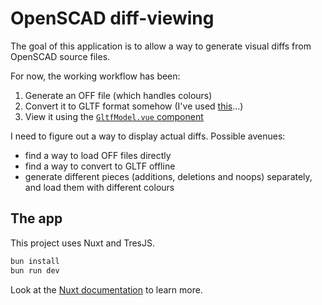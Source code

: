 # OpenSCAD diff-viewing

The goal of this application is to allow a way to generate visual diffs from OpenSCAD source files.

For now, the working workflow has been:

1. Generate an OFF file (which handles colours)
2. Convert it to GLTF format somehow (I've used [this](https://imagetostl.com/convert/file/off/to/gltf)...)
3. View it using the [`GltfModel.vue` component](components/GltfModel.vue)

I need to figure out a way to display actual diffs. Possible avenues:

- find a way to load OFF files directly
- find a way to convert to GLTF offline
- generate different pieces (additions, deletions and noops) separately, and load them with different colours

## The app

This project uses Nuxt and TresJS.

```bash
bun install
bun run dev
```

Look at the [Nuxt documentation](https://nuxt.com/docs/getting-started/introduction) to learn more.
